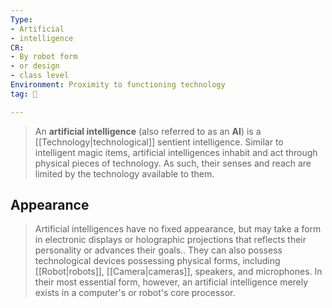 ```yaml
---
Type:
- Artificial
- intelligence
CR:
- By robot form
- or design
- class level
Environment: Proximity to functioning technology
tag: 👹

---
```


> An **artificial intelligence** (also referred to as an **AI**) is a [[Technology|technological]] sentient intelligence. Similar to intelligent magic items, artificial intelligences inhabit and act through physical pieces of technology. As such, their senses and reach are limited by the technology available to them.


## Appearance

> Artificial intelligences have no fixed appearance, but may take a form in electronic displays or holographic projections that reflects their personality or advances their goals.. They can also possess technological devices possessing physical forms, including [[Robot|robots]], [[Camera|cameras]], speakers, and microphones. In their most essential form, however, an artificial intelligence merely exists in a computer's or robot's core processor.








